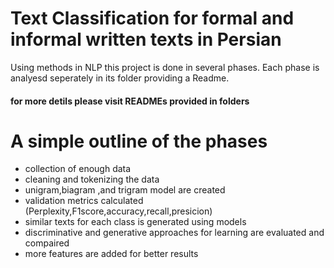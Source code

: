 # Text Classification for formal and informal written texts in Persian
Using methods in NLP this project is done in several phases. Each phase is analyesd seperately in its folder providing a Readme.
#### for more detils please visit READMEs provided in folders 
# A simple outline of the phases
* collection of enough data
* cleaning and tokenizing the data
* unigram,biagram ,and trigram model are created
* validation metrics calculated (Perplexity,F1score,accuracy,recall,presicion)
* similar texts for each class is generated using models
* discriminative and generative approaches for learning are evaluated and compaired
* more features are added for better results


